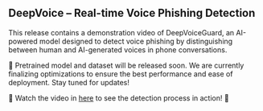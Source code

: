## DeepVoice – Real-time Voice Phishing Detection

This release contains a demonstration video of DeepVoiceGuard, an AI-powered model designed to detect voice phishing by distinguishing between human and AI-generated voices in phone conversations.

🔹 Pretrained model and dataset will be released soon. We are currently finalizing optimizations to ensure the best performance and ease of deployment. Stay tuned for updates!

📌 Watch the video in [here]() to see the detection process in action! 🚀
